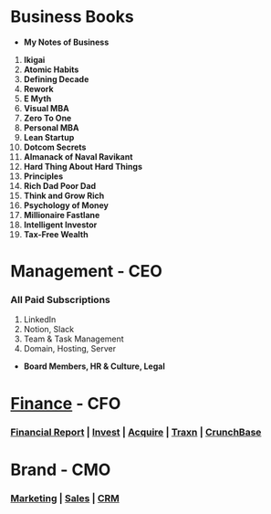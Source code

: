 # Business Books
- **My Notes of Business**
1. **Ikigai**
2. **Atomic Habits**  
4. **Defining Decade**
5. **Rework**
6. **E Myth**  
7. **Visual MBA**  
8. **Zero To One** 
9. **Personal MBA**
10. **Lean Startup**  
11. **Dotcom Secrets**
12. **Almanack of Naval Ravikant**  
13. **Hard Thing About Hard Things** 
1. **Principles**  
2. **Rich Dad Poor Dad**   
3. **Think and Grow Rich**  
4. **Psychology of Money**
5. **Millionaire Fastlane**  
6. **Intelligent Investor**
7. **Tax-Free Wealth**

# Management - CEO

### All Paid Subscriptions

1. LinkedIn
3. Notion, Slack
4. Team & Task Management
2. Domain, Hosting, Server

- **Board Members, HR & Culture, Legal**

# [Finance](https://www.msn.com/en-xl/money) - CFO

### [Financial Report](https://www.annualreports.com/) | [Invest](https://venture.angellist.com/) | [Acquire](https://flippa.com) | [Traxn](https://tracxn.com) | [CrunchBase](https://www.crunchbase.com)

# Brand - CMO

### [Marketing](https://www.semrush.com/projects) | [Sales](https://www.engagebay.com/) | [CRM](https://www.nextiva.com)
